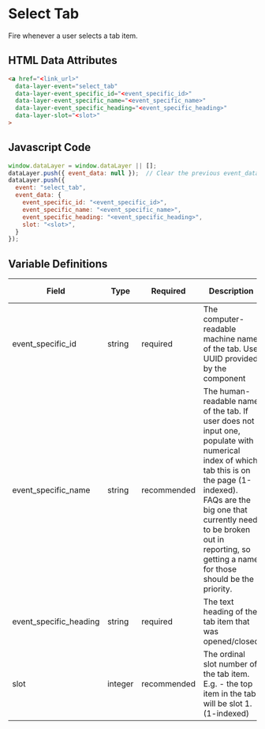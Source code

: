 # Select Tab

Fire whenever a user selects a tab item.

## HTML Data Attributes

```html
<a href="<link_url>"
  data-layer-event="select_tab"
  data-layer-event_specific_id="<event_specific_id>"
  data-layer-event_specific_name="<event_specific_name>"
  data-layer-event_specific_heading="<event_specific_heading>"
  data-layer-slot="<slot>"
>
```
## Javascript Code

```js
window.dataLayer = window.dataLayer || [];
dataLayer.push({ event_data: null });  // Clear the previous event_data object.
dataLayer.push({
  event: "select_tab",
  event_data: {
    event_specific_id: "<event_specific_id>",
    event_specific_name: "<event_specific_name>",
    event_specific_heading: "<event_specific_heading>",
    slot: "<slot>",
  }
});
```

## Variable Definitions

|Field|Type|Required|Description|Example|Pattern|Min Length|Max Length|Minimum|Maximum|Multiple Of|
| --- | --- | --- | --- | --- | --- | --- | --- | --- | --- | --- |
|event_specific_id|string|required|The computer-readable machine name of the tab. Use UUID provided by the component|12345abcde12345|
|event_specific_name|string|recommended|The human-readable name of the tab. If user does not input one, populate with numerical index of which tab this is on the page (1-indexed). FAQs are the big one that currently need to be broken out in reporting, so getting a name for those should be the priority.|FAQs, 2|
|event_specific_heading|string|required|The text heading of the tab item that was opened/closed|"Are our products safe?"|
|slot|integer|recommended|The ordinal slot number of the tab item. E.g. - the top item in the tab will be slot 1. (1-indexed)|1||1||1|